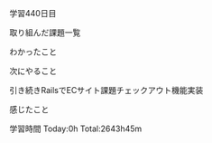 学習440日目

取り組んだ課題一覧


わかったこと

次にやること

引き続きRailsでECサイト課題チェックアウト機能実装

感じたこと

学習時間 Today:0h Total:2643h45m